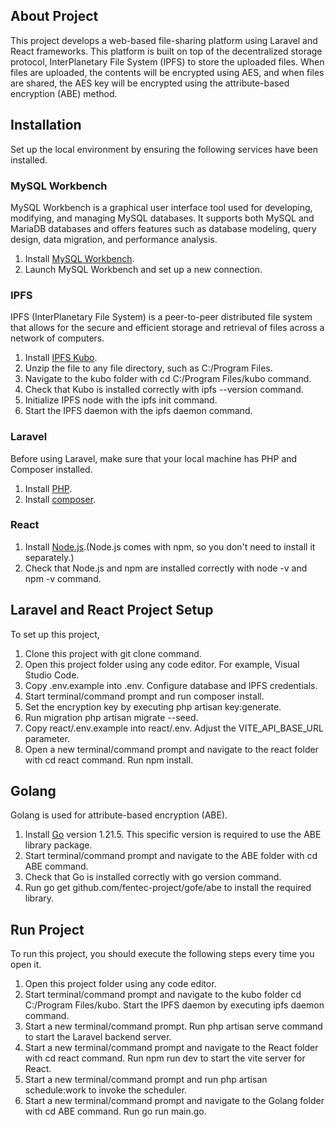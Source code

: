 ## About Project
This project develops a web-based file-sharing platform using Laravel and React frameworks. This platform is built on top of the decentralized storage protocol, InterPlanetary File System (IPFS) to store the uploaded files. When files are uploaded, the contents will be encrypted using AES, and when files are shared, the AES key will be encrypted using the attribute-based encryption (ABE) method.

## Installation
Set up the local environment by ensuring the following services have been installed.

### MySQL Workbench 
MySQL Workbench is a graphical user interface tool used for developing, modifying, and managing MySQL databases. It supports both MySQL and MariaDB databases and offers features such as database modeling, query design, data migration, and performance analysis.

1. Install [MySQL Workbench](https://www.mysql.com/products/workbench/).
2. Launch MySQL Workbench and set up a new connection.

### IPFS
IPFS (InterPlanetary File System) is a peer-to-peer distributed file system that allows for the secure and efficient storage and retrieval of files across a network of computers. 

1. Install [IPFS Kubo](https://docs.ipfs.tech/install/command-line/#install-official-binary-distributions).
2. Unzip the file to any file directory, such as C:/Program Files.
3. Navigate to the kubo folder with cd C:/Program Files/kubo command.
4. Check that Kubo is installed correctly with ipfs --version command.
5. Initialize IPFS node with the ipfs init command.
6. Start the IPFS daemon with the ipfs daemon command.

### Laravel
Before using Laravel, make sure that your local machine has PHP and Composer installed.
1. Install [PHP](https://www.php.net/downloads.php).
2. Install [composer](https://getcomposer.org/).

### React
1. Install [Node.js](https://nodejs.org/en).(Node.js comes with npm, so you don't need to install it separately.)
2. Check that Node.js and npm are installed correctly with node -v and npm -v command.

## Laravel and React Project Setup
To set up this project,
1. Clone this project with git clone command.
2. Open this project folder using any code editor. For example, Visual Studio Code.
3. Copy .env.example into .env. Configure database and IPFS credentials.
4. Start terminal/command prompt and run composer install.
5. Set the encryption key by executing php artisan key:generate.
6. Run migration php artisan migrate --seed.
7. Copy react/.env.example into react/.env. Adjust the VITE_API_BASE_URL parameter.
8. Open a new terminal/command prompt and navigate to the react folder with cd react command. Run npm install.

## Golang
Golang is used for attribute-based encryption (ABE).
1. Install [Go](https://go.dev/doc/install) version 1.21.5. This specific version is required to use the ABE library package.
2. Start terminal/command prompt and navigate to the ABE folder with cd ABE command.
3. Check that Go is installed correctly with go version command.
4. Run go get github.com/fentec-project/gofe/abe to install the required library.

## Run Project
To run this project, you should execute the following steps every time you open it.
1. Open this project folder using any code editor.
2. Start terminal/command prompt and navigate to the kubo folder cd C:/Program Files/kubo. Start the IPFS daemon by executing ipfs daemon command.
3. Start a new terminal/command prompt. Run php artisan serve command to start the Laravel backend server.
4. Start a new terminal/command prompt and navigate to the React folder with cd react command. Run npm run dev to start the vite server for React.
5. Start a new terminal/command prompt and run php artisan schedule:work to invoke the scheduler.
6. Start a new terminal/command prompt and navigate to the Golang folder with cd ABE command. Run go run main.go.
